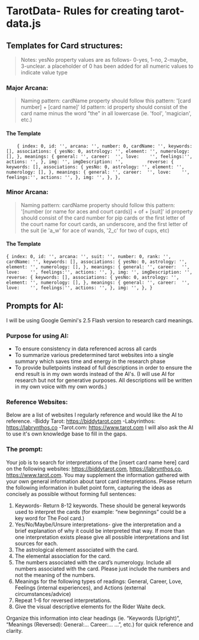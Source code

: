 # TarotData- Rules for creating tarot-data.js
## Templates for Card structures:
>Notes: 
>   yesNo property values are as follows- 0-yes, 1-no, 2-maybe, 3-unclear.
>   a placeholder of 0 has been added for all numeric values to indicate value type
### Major Arcana:
>Naming pattern: 
>   cardName property should follow this pattern: '[card number] + [card name]'
>Id pattern:
>   id property should consist of the card name minus the word "the" in all lowercase (ie. 'fool', 'magician', etc.)
#### The Template
`    
    {
        index: 0,
        id: '',
        arcana: '',
        number: 0,
        cardName: '',
        keywords: [],
        associations: {
            yesNo: 0,
            astrology: '',
            element: '',
            numerology: [],
        },
        meanings: {
            general: '',
            career:  '',
            love:    '',
            feelings:'',
            actions: '',
        },
        img: '',
        imgDescription: '',        
        reverse: {
            keywords: [],
            associations: {
                yesNo: 0,
                astrology: '',
                element: '',
                numerology: [],
            },
            meanings: {
                general: '',
                career:  '',
                love:    '',
                feelings:'',
                actions: '',
        },
            img: '',
        },
    },
`
### Minor Arcana:
>Naming pattern: 
>   cardName property should follow this pattern: '[number (or name for aces and court cards)] + of + [suit]'
>   id property should consist of the card number for pip cards or the first letter of the court name for court cards, an underscore, and the first letter of the suit (ie 'a_w' for ace of wands, '2_c' for two of cups, etc)
#### The Template
`
    {
        index: 0,
        id: '',
        arcana: '',
        suit: '',
        number: 0,
        rank: '',
        cardName: '',
        keywords: [],
        associations: {
            yesNo: 0,
            astrology: '',
            element: '',
            numerology: [],
        },
        meanings: {
            general: '',
            career:  '',
            love:    '',
            feelings:'',
            actions: '',
        },
        img: '',
        imgDescription: '',
        reverse: {
            keywords: [],
            associations: {
                yesNo: 0,
                astrology: '',
                element: '',
                numerology: [],
            },
            meanings: {
                general: '',
                career:  '',
                love:    '',
                feelings:'',
                actions: '',
        },
            img: '',
        },
    }
`
## Prompts for AI:
I will be using Google Gemini's 2.5 Flash version to research card meanings.
### Purpose for using AI:
- To ensure consistency in data referenced across all cards
- To summarize various predetermined tarot websites into a single summary which saves time and energy in the research phase
- To provide bulletpoints instead of full descriptions in order to ensure the end result is in my own words instead of the AI's. (I will use AI for research but not for generative purposes. All descriptions will be written in my own voice with my own words.)
### Reference Websites:
Below are a list of websites I regularly reference and would like the AI to reference.
-Biddy Tarot: https://biddytarot.com
-Labyrinthos: https://labrynthos.co
-Tarot.com:   https://www.tarot.com
I will also ask the AI to use it's own knowledge base to fill in the gaps.
### The prompt:

Your job is to search for interpretations of the [insert card name here] card on the following websites: https://biddytarot.com, https://labrynthos.co, https://www.tarot.com. You may supplement the information gathered with your own general information about tarot card interpretations. Please return the following information in bullet point form, capturing the ideas as concisely as possible without forming full sentences:
1. Keywords- Return 8-12 keywords. These should be general keywords used to interpret the cards (for example: “new beginnings” could be a key word for The Fool card.)
2. Yes/No/Maybe/Unsure interpretations- give the interpretation and a brief explanation of why it could be interpreted that way. If more than one interpretation exists please give all possible interpretations and list sources for each.
3. The astrological element associated with the card.
4. The elemental association for the card.
5. The numbers associated with the card’s numerology. Include all numbers associated with the card. Please just include the numbers and not the meaning of the numbers.
6. Meanings for the following types of readings: General, Career, Love, Feelings (internal experiences), and Actions (external circumstances/advice)
7. Repeat 1-6 for reversed interpretations.
8. Give the visual descriptive elements for the Rider Waite deck.

Organize this information into clear headings (ie. “Keywords (Upright)”, “Meanings (Reversed): General:... Career:... …”, etc.) for quick reference and clarity.

